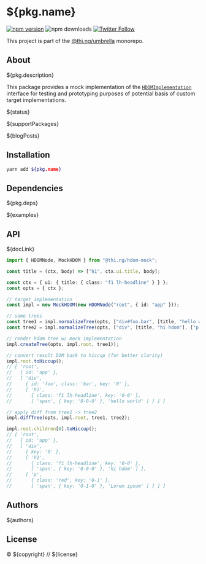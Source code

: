 # ${pkg.name}

[![npm version](https://img.shields.io/npm/v/${pkg.name}.svg)](https://www.npmjs.com/package/${pkg.name})
![npm downloads](https://img.shields.io/npm/dm/${pkg.name}.svg)
[![Twitter Follow](https://img.shields.io/twitter/follow/thing_umbrella.svg?style=flat-square&label=twitter)](https://twitter.com/thing_umbrella)

This project is part of the
[@thi.ng/umbrella](https://github.com/thi-ng/umbrella/) monorepo.

<!-- TOC -->

## About

${pkg.description}

This package provides a mock implementation of the
[`HDOMImplementation`](https://github.com/thi-ng/umbrella/tree/master/packages/hdom/src/api.ts)
interface for testing and prototyping purposes of potential basis of
custom target implementations.

${status}

${supportPackages}

${blogPosts}

## Installation

```bash
yarn add ${pkg.name}
```

## Dependencies

${pkg.deps}

${examples}

## API

${docLink}

```ts
import { HDOMNode, MockHDOM } from "@thi.ng/hdom-mock";

const title = (ctx, body) => ["h1", ctx.ui.title, body];

const ctx = { ui: { title: { class: "f1 lh-headline" } } };
const opts = { ctx };

// target implementation
const impl = new MockHDOM(new HDOMNode("root", { id: "app" }));

// some trees
const tree1 = impl.normalizeTree(opts, ["div#foo.bar", [title, "hello world"]]);
const tree2 = impl.normalizeTree(opts, ["div", [title, "hi hdom"], ["p.red", "Lorem ipsum"]]);

// render hdom tree w/ mock implementation
impl.createTree(opts, impl.root, tree1));

// convert result DOM back to hiccup (for better clarity)
impl.root.toHiccup();
// [ 'root',
//   { id: 'app' },
//   [ 'div',
//     { id: 'foo', class: 'bar', key: '0' },
//     [ 'h1',
//       { class: 'f1 lh-headline', key: '0-0' },
//       [ 'span', { key: '0-0-0' }, 'hello world' ] ] ] ]

// apply diff from tree1 -> tree2
impl.diffTree(opts, impl.root, tree1, tree2);

impl.root.children[0].toHiccup();
// [ 'root',
//   { id: 'app' },
//   [ 'div',
//     { key: '0' },
//     [ 'h1',
//       { class: 'f1 lh-headline', key: '0-0' },
//       [ 'span', { key: '0-0-0' }, 'hi hdom' ] ],
//     [ 'p',
//       { class: 'red', key: '0-1' },
//       [ 'span', { key: '0-1-0' }, 'Lorem ipsum' ] ] ] ]
```

## Authors

${authors}

## License

&copy; ${copyright} // ${license}
